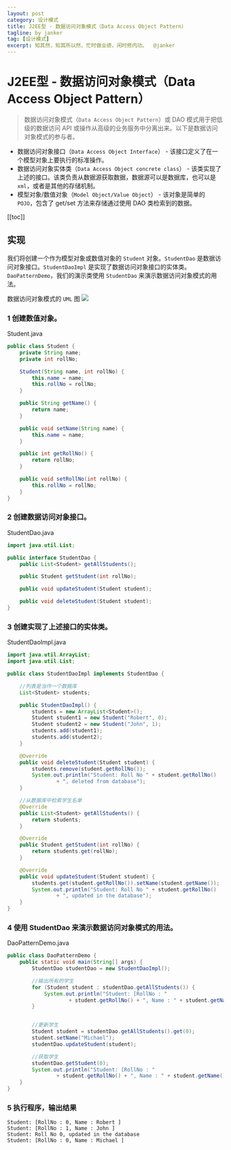 ```yaml
---
layout: post
category: 设计模式
title: J2EE型 - 数据访问对象模式（Data Access Object Pattern）
tagline: by janker
tag: [设计模式]
excerpt: 知其然，知其所以然，忙时做业绩，闲时修内功。  @janker
---
```

# J2EE型 - 数据访问对象模式（Data Access Object Pattern）
> 数据访问对象模式（`Data Access Object Pattern`）或 DAO 模式用于把低级的数据访问 API 或操作从高级的业务服务中分离出来。以下是数据访问对象模式的参与者。

- 数据访问对象接口（`Data Access Object Interface`） - 该接口定义了在一个模型对象上要执行的标准操作。
- 数据访问对象实体类（`Data Access Object concrete class`） - 该类实现了上述的接口。该类负责从数据源获取数据，数据源可以是数据库，也可以是 `xml`，或者是其他的存储机制。
- 模型对象/数值对象（`Model Object/Value Object`） - 该对象是简单的 `POJO`，包含了 get/set 方法来存储通过使用 DAO 类检索到的数据。

[[toc]]
## 实现
我们将创建一个作为模型对象或数值对象的 `Student` 对象。`StudentDao` 是数据访问对象接口。`StudentDaoImpl` 是实现了数据访问对象接口的实体类。`DaoPatternDemo`，我们的演示类使用 `StudentDao` 来演示数据访问对象模式的用法。

数据访问对象模式的 `UML` 图
![](https://cdn.jsdelivr.net/gh/janker0718/image_store@master/img/20220404000159.png)
### 1 创建数值对象。

Student.java
```java
public class Student {
    private String name;
    private int rollNo;

    Student(String name, int rollNo) {
        this.name = name;
        this.rollNo = rollNo;
    }

    public String getName() {
        return name;
    }

    public void setName(String name) {
        this.name = name;
    }

    public int getRollNo() {
        return rollNo;
    }

    public void setRollNo(int rollNo) {
        this.rollNo = rollNo;
    }
}
```
### 2 创建数据访问对象接口。

StudentDao.java
```java
import java.util.List;

public interface StudentDao {
    public List<Student> getAllStudents();

    public Student getStudent(int rollNo);

    public void updateStudent(Student student);

    public void deleteStudent(Student student);
}
```
### 3 创建实现了上述接口的实体类。

StudentDaoImpl.java
```java
import java.util.ArrayList;
import java.util.List;

public class StudentDaoImpl implements StudentDao {

    //列表是当作一个数据库
    List<Student> students;

    public StudentDaoImpl() {
        students = new ArrayList<Student>();
        Student student1 = new Student("Robert", 0);
        Student student2 = new Student("John", 1);
        students.add(student1);
        students.add(student2);
    }

    @Override
    public void deleteStudent(Student student) {
        students.remove(student.getRollNo());
        System.out.println("Student: Roll No " + student.getRollNo()
                + ", deleted from database");
    }

    //从数据库中检索学生名单
    @Override
    public List<Student> getAllStudents() {
        return students;
    }

    @Override
    public Student getStudent(int rollNo) {
        return students.get(rollNo);
    }

    @Override
    public void updateStudent(Student student) {
        students.get(student.getRollNo()).setName(student.getName());
        System.out.println("Student: Roll No " + student.getRollNo()
                + ", updated in the database");
    }
}
```
### 4 使用 StudentDao 来演示数据访问对象模式的用法。

DaoPatternDemo.java

```java
public class DaoPatternDemo {
    public static void main(String[] args) {
        StudentDao studentDao = new StudentDaoImpl();

        //输出所有的学生
        for (Student student : studentDao.getAllStudents()) {
            System.out.println("Student: [RollNo : "
                    + student.getRollNo() + ", Name : " + student.getName() + " ]");
        }


        //更新学生
        Student student = studentDao.getAllStudents().get(0);
        student.setName("Michael");
        studentDao.updateStudent(student);

        //获取学生
        studentDao.getStudent(0);
        System.out.println("Student: [RollNo : "
                + student.getRollNo() + ", Name : " + student.getName() + " ]");
    }
}
```
### 5 执行程序，输出结果
```shell
Student: [RollNo : 0, Name : Robert ]
Student: [RollNo : 1, Name : John ]
Student: Roll No 0, updated in the database
Student: [RollNo : 0, Name : Michael ]
```